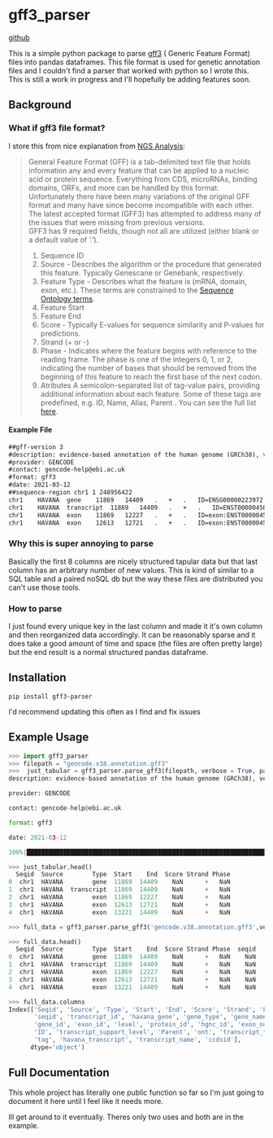 # gff3_parser

[github](https://github.com/McClain-Thiel/gff3_parser)

This is a simple python package to parse [gff3](http://gmod.org/wiki/GFF3) ( Generic Feature Format) 
files into pandas dataframes. This file format is used for genetic annotation files and I couldn't find a parser
that worked with python so I wrote this. This is still a work in progress and I'll hopefully be adding 
features soon. 

## Background

### What if gff3 file format?

I store this from nice explanation from [NGS Analysis](https://learn.gencore.bio.nyu.edu/ngs-file-formats/gff3-format/):

>General Feature Format (GFF) is a tab-delimited text file that holds information any and every feature that can be applied to a nucleic acid or protein sequence. Everything from CDS, microRNAs, binding domains, ORFs, and more can be handled by this format. Unfortunately there have been many variations of the original GFF format and many have since become incompatible with each other. The latest accepted format (GFF3) has attempted to address many of the issues that were missing from previous versions.  
> GFF3 has 9 required fields, though not all are utilized (either blank or a default value of ‘.’).
> 1. Sequence ID
>  2. Source  - Describes the algorithm or the procedure that generated this feature. Typically Genescane or Genebank, respectively.
>  3. Feature Type  - Describes what the feature is (mRNA, domain, exon, etc.). These terms are constrained to the [Sequence Ontology terms](http://www.sequenceontology.org/).
>  4. Feature Start
>  5. Feature End
>  6. Score  - Typically E-values for sequence similarity and P-values for predictions.
>  7. Strand (+ or -)
>  8. Phase  - Indicates where the feature begins with reference to the reading frame. The phase is one of the integers 0, 1, or 2, indicating the number of bases that should be removed from the beginning of this feature to reach the first base of the next codon.
>  9. Atributes  A semicolon-separated list of tag-value pairs, providing additional information about each feature. Some of these tags are predefined, e.g. ID, Name, Alias, Parent . You can see the full list [here](https://github.com/The-Sequence-Ontology/Specifications/blob/master/gff3.md).

#### Example File 

```html
##gff-version 3
#description: evidence-based annotation of the human genome (GRCh38), version 38 (Ensembl 104)
#provider: GENCODE
#contact: gencode-help@ebi.ac.uk
#format: gff3
#date: 2021-03-12
##sequence-region chr1 1 248956422
chr1	HAVANA	gene	11869	14409	.	+	.	ID=ENSG00000223972.5;gene_id=ENSG00000223972.5;gene_type=transcribed_unprocessed_pseudogene;gene_name=DDX11L1;level=2;hgnc_id=HGNC:37102;havana_gene=OTTHUMG00000000961.2
chr1	HAVANA	transcript	11869	14409	.	+	.	ID=ENST00000456328.2;Parent=ENSG00000223972.5;gene_id=ENSG00000223972.5;transcript_id=ENST00000456328.2;gene_type=transcribed_unprocessed_pseudogene;gene_name=DDX11L1;transcript_type=processed_transcript;transcript_name=DDX11L1-202;level=2;transcript_support_level=1;hgnc_id=HGNC:37102;tag=basic;havana_gene=OTTHUMG00000000961.2;havana_transcript=OTTHUMT00000362751.1
chr1	HAVANA	exon	11869	12227	.	+	.	ID=exon:ENST00000456328.2:1;Parent=ENST00000456328.2;gene_id=ENSG00000223972.5;transcript_id=ENST00000456328.2;gene_type=transcribed_unprocessed_pseudogene;gene_name=DDX11L1;transcript_type=processed_transcript;transcript_name=DDX11L1-202;exon_number=1;exon_id=ENSE00002234944.1;level=2;transcript_support_level=1;hgnc_id=HGNC:37102;tag=basic;havana_gene=OTTHUMG00000000961.2;havana_transcript=OTTHUMT00000362751.1
chr1	HAVANA	exon	12613	12721	.	+	.	ID=exon:ENST00000456328.2:2;Parent=ENST00000456328.2;gene_id=ENSG00000223972.5;transcript_id=ENST00000456328.2;gene_type=transcribed_unprocessed_pseudogene;gene_name=DDX11L1;transcript_type=processed_transcript;transcript_name=DDX11L1-202;exon_number=2;exon_id=ENSE00003582793.1;level=2;transcript_support_level=1;hgnc_id=HGNC:37102;tag=basic;havana_gene=OTTHUMG00000000961.2;havana_transcript=OTTHUMT00000362751.1
```

### Why this is super annoying to parse

Basically the first 8 columns are nicely structured tapular data but that last column has an arbitrary 
number of new values. This is kind of similar to a SQL table and a paired noSQL db but the way these
files are distributed you can't use those tools. 

### How to parse

I just found every unique key in the last column and made it it's own column and then reorganized 
data accordingly. It can be reasonably sparse and it does take a good amount of time and space 
(the files are often pretty large) but the end result is a normal structured pandas dataframe. 


## Installation

```
pip install gff3-parser
```

I'd recommend updating this often as I find and fix issues

## Example Usage

```python
>>> import gff3_parser
>>> filepath = "gencode.v38.annotation.gff3"
>>>  just_tabular = gff3_parser.parse_gff3(filepath, verbose = True, parse_attributes = False)
description: evidence-based annotation of the human genome (GRCh38), version 38 (Ensembl 104)

provider: GENCODE

contact: gencode-help@ebi.ac.uk

format: gff3

date: 2021-03-12

100%|█████████████████████████████████████████████████████████████████████████████████████████████████████████████████████████████████████████████████████████████████████████████████████| 3148167/3148167 [00:07<00:00, 421099.43it/s]

>>> just_tabular.head()
  Seqid  Source        Type  Start    End  Score Strand Phase
0  chr1  HAVANA        gene  11869  14409    NaN      +   NaN
1  chr1  HAVANA  transcript  11869  14409    NaN      +   NaN
2  chr1  HAVANA        exon  11869  12227    NaN      +   NaN
3  chr1  HAVANA        exon  12613  12721    NaN      +   NaN
4  chr1  HAVANA        exon  13221  14409    NaN      +   NaN

>>> full_data = gff3_parser.parse_gff3('gencode.v38.annotation.gff3',verbose = False,  parse_attributes=True)

>>> full_data.head()
  Seqid  Source        Type  Start    End  Score Strand Phase  seqid  ...                        ID transcript_support_level             Parent  ont       transcript_type    tag       havana_transcript transcript_name ccdsid
0  chr1  HAVANA        gene  11869  14409    NaN      +   NaN    NaN  ...         ENSG00000223972.5                      NaN                NaN  NaN                   NaN    NaN                     NaN             NaN    NaN
1  chr1  HAVANA  transcript  11869  14409    NaN      +   NaN    NaN  ...         ENST00000456328.2                        1  ENSG00000223972.5  NaN  processed_transcript  basic  OTTHUMT00000362751.1\n     DDX11L1-202    NaN
2  chr1  HAVANA        exon  11869  12227    NaN      +   NaN    NaN  ...  exon:ENST00000456328.2:1                        1  ENST00000456328.2  NaN  processed_transcript  basic  OTTHUMT00000362751.1\n     DDX11L1-202    NaN
3  chr1  HAVANA        exon  12613  12721    NaN      +   NaN    NaN  ...  exon:ENST00000456328.2:2                        1  ENST00000456328.2  NaN  processed_transcript  basic  OTTHUMT00000362751.1\n     DDX11L1-202    NaN
4  chr1  HAVANA        exon  13221  14409    NaN      +   NaN    NaN  ...  exon:ENST00000456328.2:3                        1  ENST00000456328.2  NaN  processed_transcript  basic  OTTHUMT00000362751.1\n     DDX11L1-202    NaN

>>> full_data.columns
Index(['Seqid', 'Source', 'Type', 'Start', 'End', 'Score', 'Strand', 'Phase',
       'seqid', 'transcript_id', 'havana_gene', 'gene_type', 'gene_name',
       'gene_id', 'exon_id', 'level', 'protein_id', 'hgnc_id', 'exon_number',
       'ID', 'transcript_support_level', 'Parent', 'ont', 'transcript_type',
       'tag', 'havana_transcript', 'transcript_name', 'ccdsid'],
      dtype='object')


```

## Full Documentation 

This whole project has literally one public function so far so I'm just going to document it here until
I feel like it needs more.

Ill get around to it eventually. Theres only two uses and both are in the example. 



